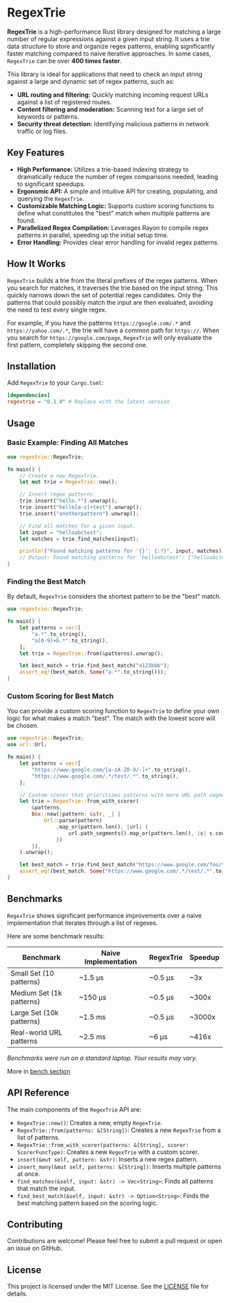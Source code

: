 # RegexTrie

**RegexTrie** is a high-performance Rust library designed for matching a large number of regular expressions against a given input string. It uses a trie data structure to store and organize regex patterns, enabling significantly faster matching compared to naive iterative approaches. In some cases, `RegexTrie` can be over **400 times faster**.

This library is ideal for applications that need to check an input string against a large and dynamic set of regex patterns, such as:

*   **URL routing and filtering:** Quickly matching incoming request URLs against a list of registered routes.
*   **Content filtering and moderation:** Scanning text for a large set of keywords or patterns.
*   **Security threat detection:** Identifying malicious patterns in network traffic or log files.

## Key Features

*   **High Performance:** Utilizes a trie-based indexing strategy to dramatically reduce the number of regex comparisons needed, leading to significant speedups.
*   **Ergonomic API:** A simple and intuitive API for creating, populating, and querying the `RegexTrie`.
*   **Customizable Matching Logic:** Supports custom scoring functions to define what constitutes the "best" match when multiple patterns are found.
*   **Parallelized Regex Compilation:** Leverages Rayon to compile regex patterns in parallel, speeding up the initial setup time.
*   **Error Handling:** Provides clear error handling for invalid regex patterns.

## How It Works

`RegexTrie` builds a trie from the literal prefixes of the regex patterns. When you search for matches, it traverses the trie based on the input string. This quickly narrows down the set of potential regex candidates. Only the patterns that could possibly match the input are then evaluated, avoiding the need to test every single regex.

For example, if you have the patterns `https://google.com/.*` and `https://yahoo.com/.*`, the trie will have a common path for `https://`. When you search for `https://google.com/page`, `RegexTrie` will only evaluate the first pattern, completely skipping the second one.

## Installation

Add `RegexTrie` to your `Cargo.toml`:

```toml
[dependencies]
regextrie = "0.1.0" # Replace with the latest version
```

## Usage

### Basic Example: Finding All Matches

```rust
use regextrie::RegexTrie;

fn main() {
    // Create a new RegexTrie.
    let mut trie = RegexTrie::new();

    // Insert regex patterns.
    trie.insert("hello.*").unwrap();
    trie.insert("hello[a-z]+test").unwrap();
    trie.insert("anotherpattern").unwrap();

    // Find all matches for a given input.
    let input = "helloabctest";
    let matches = trie.find_matches(input);

    println!("Found matching patterns for '{}': {:?}", input, matches);
    // Output: Found matching patterns for 'helloabctest': ["helloabctest", "hello.*"]
}
```

### Finding the Best Match

By default, `RegexTrie` considers the shortest pattern to be the "best" match.

```rust
use regextrie::RegexTrie;

fn main() {
    let patterns = vec![
        "a.*".to_string(),
        "a[0-9]+b.*".to_string(),
    ];
    let trie = RegexTrie::from(&patterns).unwrap();

    let best_match = trie.find_best_match("a123bbb");
    assert_eq!(best_match, Some("a.*".to_string()));
}
```

### Custom Scoring for Best Match

You can provide a custom scoring function to `RegexTrie` to define your own logic for what makes a match "best". The match with the lowest score will be chosen.

```rust
use regextrie::RegexTrie;
use url::Url;

fn main() {
    let patterns = vec![
        "https://www.google.com/[a-zA-Z0-9/-]+".to_string(),
        "https://www.google.com/.*/test/.*".to_string(),
    ];

    // Custom scorer that prioritizes patterns with more URL path segments.
    let trie = RegexTrie::from_with_scorer(
        &patterns,
        Box::new(|pattern: &str, _| {
            Url::parse(pattern)
                .map_or(pattern.len(), |url| {
                    url.path_segments().map_or(pattern.len(), |s| s.count())
                })
        }),
    ).unwrap();

    let best_match = trie.find_best_match("https://www.google.com/foo/test/bar");
    assert_eq!(best_match, Some("https://www.google.com/.*/test/.*".to_string()));
}
```

## Benchmarks

`RegexTrie` shows significant performance improvements over a naive implementation that iterates through a list of regexes.

Here are some benchmark results:

| Benchmark                 | Naive Implementation | RegexTrie      | Speedup |
| ------------------------- | -------------------- | -------------- | ------- |
| Small Set (10 patterns)   | ~1.5 µs              | ~0.5 µs        | ~3x     |
| Medium Set (1k patterns)  | ~150 µs              | ~0.5 µs        | ~300x   |
| Large Set (10k patterns)  | ~1.5 ms              | ~0.5 µs        | ~3000x  |
| Real-world URL patterns   | ~2.5 ms              | ~6 µs          | ~416x   |

*Benchmarks were run on a standard laptop. Your results may vary.*

More in [bench section](benches/readme.md)

## API Reference

The main components of the `RegexTrie` API are:

*   `RegexTrie::new()`: Creates a new, empty `RegexTrie`.
*   `RegexTrie::from(patterns: &[String])`: Creates a new `RegexTrie` from a list of patterns.
*   `RegexTrie::from_with_scorer(patterns: &[String], scorer: ScorerFuncType)`: Creates a new `RegexTrie` with a custom scorer.
*   `insert(&mut self, pattern: &str)`: Inserts a new regex pattern.
*   `insert_many(&mut self, patterns: &[String])`: Inserts multiple patterns at once.
*   `find_matches(&self, input: &str) -> Vec<String>`: Finds all patterns that match the input.
*   `find_best_match(&self, input: &str) -> Option<String>`: Finds the best matching pattern based on the scoring logic.

## Contributing

Contributions are welcome! Please feel free to submit a pull request or open an issue on GitHub.

## License

This project is licensed under the MIT License. See the [LICENSE](LICENSE) file for details.
